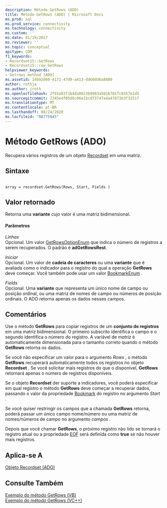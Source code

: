 ```yaml
---
description: Método GetRows (ADO)
title: Método GetRows (ADO) | Microsoft Docs
ms.prod: sql
ms.prod_service: connectivity
ms.technology: connectivity
ms.custom: ''
ms.date: 01/19/2017
ms.reviewer: ''
ms.topic: conceptual
apitype: COM
f1_keywords:
- Recordset15::GetRows
- Recordset15::raw_GetRows
helpviewer_keywords:
- Getrows method [ADO]
ms.assetid: 14b92860-4171-47d9-a413-dd60dd6a8880
author: rothja
ms.author: jroth
ms.openlocfilehash: 2f91e83f1b4da0623b9903a5016701fc6557e1d5
ms.sourcegitcommit: 7345e4f05d6c06e1bcd73747a4a47873b3f3251f
ms.translationtype: MT
ms.contentlocale: pt-BR
ms.lasthandoff: 08/24/2020
ms.locfileid: "88775045"
---
```

# <a name="getrows-method-ado"></a>Método GetRows (ADO)
Recupera vários registros de um objeto [Recordset](./recordset-object-ado.md) em uma matriz.  
  
## <a name="syntax"></a>Sintaxe  
  
```  
  
array = recordset.GetRows(Rows, Start, Fields )  
```  
  
## <a name="return-value"></a>Valor retornado  
 Retorna uma **variante** cujo valor é uma matriz bidimensional.  
  
#### <a name="parameters"></a>Parâmetros  
 *Linhas*  
 Opcional. Um valor [GetRowsOptionEnum](./getrowsoptionenum.md) que indica o número de registros a serem recuperados. O padrão é **adGetRowsRest**.  
  
 *Iniciar*  
 Opcional. Um valor de **cadeia de caracteres** ou uma **variante** que é avaliada como o indicador para o registro do qual a operação **GetRows** deve começar. Você também pode usar um valor [BookmarkEnum](./bookmarkenum.md) .  
  
 *Fields*  
 Opcional. Uma **variante** que representa um único nome de campo ou posição ordinal, ou uma matriz de nomes de campo ou números de posição ordinais. O ADO retorna apenas os dados nesses campos.  
  
## <a name="remarks"></a>Comentários  
 Use o método **GetRows** para copiar registros de um **conjunto de registros** em uma matriz bidimensional. O primeiro subscrito identifica o campo e o segundo identifica o número do registro. A variável de *matriz* é automaticamente dimensionada para o tamanho correto quando o método **GetRows** retorna os dados.  
  
 Se você não especificar um valor para o argumento *Rows* , o método **GetRows** recuperará automaticamente todos os registros no objeto **Recordset** . Se você solicitar mais registros do que o disponível, **GetRows** retornará apenas o número de registros disponíveis.  
  
 Se o objeto **Recordset** der suporte a indicadores, você poderá especificar em qual registro o método **GetRows** deve começar a recuperar dados, passando o valor da propriedade [Bookmark](./bookmark-property-ado.md) do registro no argumento *Start* .  
  
 Se você quiser restringir os campos que a chamada **GetRows** retorna, poderá passar um único campo nome/número ou uma matriz de nomes/números de campo no argumento *campos* .  
  
 Depois que você chamar **GetRows**, o próximo registro não lido se tornará o registro atual ou a propriedade [EOF](./bof-eof-properties-ado.md) será definida como **true** se não houver mais registros.  
  
## <a name="applies-to"></a>Aplica-se A  
 [Objeto Recordset (ADO)](./recordset-object-ado.md)  
  
## <a name="see-also"></a>Consulte Também  
 [Exemplo do método GetRows (VB)](./getrows-method-example-vb.md)   
 [Exemplo do método GetRows (VC++)](./getrows-method-example-vc.md)